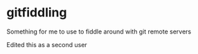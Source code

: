 gitfiddling
===========

Something for me to use to fiddle around with git remote servers

Edited this as a second user
